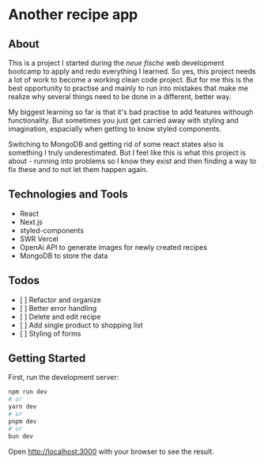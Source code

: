 # Another recipe app

## About

This is a project I started during the _neue fische_ web development bootcamp to apply and redo everything I learned. So yes, this project needs a lot of work to become a working clean code project. But for me this is the best opportunity to practise and mainly to run into mistakes that make me realize why several things need to be done in a different, better way.

My biggest learning so far is that it's bad practise to add features withough functionality. But sometimes you just get carried away with styling and imagination, espacially when getting to know styled components.

Switching to MongoDB and getting rid of some react states also is something I truly underestimated. But I feel like this is what this project is about - running into problems so I know they exist and then finding a way to fix these and to not let them happen again.


## Technologies and Tools

- React
- Next.js
- styled-components
- SWR Vercel
- OpenAi API to generate images for newly created recipes
- MongoDB to store the data

## Todos

- [ ] Refactor and organize
- [ ] Better error handling
- [ ] Delete and edit recipe
- [ ] Add single product to shopping list
- [ ] Styling of forms 

## Getting Started

First, run the development server:

```bash
npm run dev
# or
yarn dev
# or
pnpm dev
# or
bun dev
```

Open [http://localhost:3000](http://localhost:3000) with your browser to see the result.

